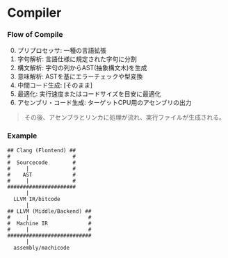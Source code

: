 # Compiler

### Flow of Compile

0. プリプロセッサ: 一種の言語拡張
1. 字句解析: 言語仕様に規定された字句に分割
2. 構文解析: 字句の列からAST(抽象構文木)を生成
3. 意味解析: ASTを基にエラーチェックや型変換
4. 中間コード生成: [そのまま]
5. 最適化: 実行速度またはコードサイズを目安に最適化
6. アセンブリ・コード生成: ターゲットCPU用のアセンブリの出力

> その後、アセンブラとリンカに処理が流れ、実行ファイルが生成される。

### Example

```
## Clang (Flontend) ##
#                    #
#  Sourcecode        #
#     |              #
#    AST             #
#     |              #
######################
      |
  LLVM IR/bitcode
      |
## LLVM (Middle/Backend) ##
#     |                   #
#  Machine IR             #
#     |                   #
###########################
      |
  assembly/machicode
```
